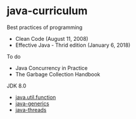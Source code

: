 # java-curriculum

Best practices of programming
* Clean Code (August 11, 2008)
* Effective Java - Thrid edition (January 6, 2018)



To do 
* Java Concurrency in Practice 
* The Garbage Collection Handbook

JDK 8.0
* [java.util.function](https://github.com/RRoggia/java-util-function)
* [java-generics](https://github.com/RRoggia/java-generics)
* [java-threads](https://github.com/RRoggia/java-threads)
